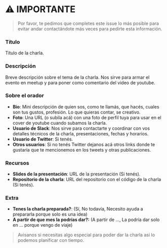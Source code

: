 # ⚠️ IMPORTANTE

> Por favor, te pedimos que completes este issue lo más posible para evitar andar contactándote más veces para pedirte esta información.

### Título
Título de la charla.

### Descripción
Breve descripción sobre el tema de la charla. Nos sirve para armar el evento en meetup y para poner como comentario del video de youtube.

### Sobre el orador

* **Bio**: Mini descripción de quien sos, como te llamás, que hacés, cuales son tus gustos, profesión. Lo que quieras contar, se creativo.
* **Foto**: Una URL (o subila acá) con una foto de perfil tuya para usar en el cover de youtube cuando subamos la charla.
* **Usuario de Slack**: Nos sirve para contactarte y coordinar con vos detalles técnicos de la charla, presentaciones, fechas y horarios.
* **Usuario de Twitter**: Si tenés.
* **Otros usuarios**: Si no tenés Twitter dejanos acá otros links donde te gustaría que te mencionemos en los tweets y otras publicaciones.

### Recursos

* **Slides de la presentación**: URL de la presentación (Si tenés).
* **Repositorio de la charla**: URL del repositorio con el código de la charla (Si tenés).

### Extra

* **Tenes la charla preparada?**: (Sí, No todavía, Necesito ayuda a prepararla porque solo es una idea)
* **A partir de que mes la podrías dar?:** (A partir de ..., La podría dar solo en ... porque vengo de viaje)

> Avisanos si necesitas algo especial para poder dar la charla así lo podemos planificar con tiempo.
